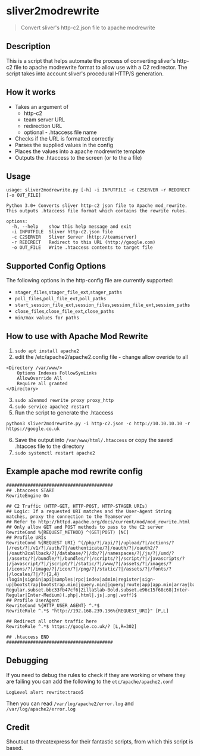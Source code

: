 
# sliver2modrewrite
> Convert sliver's http-c2.json file to apache modrewrite
## Description
This is a script that helps automate the process of converting sliver's http-c2 file to apache modrewrite format to allow use with a C2 redirector. The script takes into account sliver's procedural HTTP/S generation. 
## How it works
* Takes an argument of
  * http-c2
  * team server URL
  * redirection URL
  * optional - .htaccess file name
* Checks if the URL is formatted correctly
* Parses the supplied values in the config
* Places the values into a apache modrewrite template
* Outputs the .htaccess to the screen (or to the a file)
## Usage
```
usage: sliver2modrewrite.py [-h] -i INPUTFILE -c C2SERVER -r REDIRECT [-o OUT_FILE]

Python 3.0+ Converts sliver http-c2 json file to Apache mod_rewrite. This outputs .htaccess file format which contains the rewrite rules.

options:
  -h, --help    show this help message and exit
  -i INPUTFILE  Sliver http-c2.json file
  -c C2SERVER   Sliver Server (http://teamserver)
  -r REDIRECT   Redirect to this URL (http://google.com)
  -o OUT_FILE   Write .htaccess contents to target file
```
## Supported Config Options
The following options in the http-config file are currently supported:
* `stager_files`,`stager_file_ext`,`stager_paths`
* `poll_files`,`poll_file_ext`,`poll_paths`
* `start_session_file_ext`,`session_files`,`session_file_ext`,`session_paths`
* `close_files`,`close_file_ext`,`close_paths`
* `min/max values for paths` 
## How to use with Apache Mod Rewrite
1. `sudo apt install apache2`
2. edit the /etc/apache2/apache2.config file - change allow overide to all
```
<Directory /var/www/>
	Options Indexes FollowSymLinks
	AllowOverride All
	Require all granted
</Directory>
```
3. `sudo a2enmod rewrite proxy proxy_http`
4. `sudo service apache2 restart`
5. Run the script to generate the .htaccess
```
python3 sliver2modrewrite.py -i http-c2.json -c http://10.10.10.10 -r https://google.co.uk
```
6. Save the output into `/var/www/html/.htaccess` or copy the saved .htacces file to the directory
7. `sudo systemctl restart apache2`

## Example apache mod rewrite config
```
########################################
## .htaccess START
RewriteEngine On

## C2 Traffic (HTTP-GET, HTTP-POST, HTTP-STAGER URIs)
## Logic: If a requested URI matches and the User-Agent String matches, proxy the connection to the Teamserver
## Refer to http://httpd.apache.org/docs/current/mod/mod_rewrite.html
## Only allow GET and POST methods to pass to the C2 server
RewriteCond %{REQUEST_METHOD} ^(GET|POST) [NC]
## Profile URIs
RewriteCond %{REQUEST_URI} ^(/php/?|/api/?|/upload/?|/actions/?|/rest/?|/v1/?|/auth/?|/authenticate/?|/oauth/?|/oauth2/?|/oauth2callback/?|/database/?|/db/?|/namespaces/?|/js/?|/umd/?|/assets/?|/bundle/?|/bundles/?|/scripts/?|/script/?|/javascripts/?|/javascript/?|/jscript/?|/static/?|/www/?|/assets/?|/images/?|/icons/?|/image/?|/icon/?|/png/?|/static/?|/assets/?|/fonts/?|/locales/?|/?){2,4}(login|signin|api|samples|rpc|index|admin|register|sign-up|bootstrap|bootstrap.min|jquery.min|jquery|route|app|app.min|array|backbone|script|email|favicon|sample|example|attribute_text_w01_regular|ZillaSlab-Regular.subset.bbc33fb47cf6|ZillaSlab-Bold.subset.e96c15f68c68|Inter-Regular|Inter-Medium)(.php|.html|.js|.png|.woff)$
## Profile UserAgent
RewriteCond %{HTTP_USER_AGENT} ^.*$
RewriteRule ^.*$ "http://192.168.239.136%{REQUEST_URI}" [P,L]

## Redirect all other traffic here
RewriteRule ^.*$ https://google.co.uk/? [L,R=302]

## .htaccess END
########################################
```


## Debugging

If you need to debug the rules to check if they are working or where they are failing you can add the following to the `etc/apache/apache2.conf`
```
LogLevel alert rewrite:trace5
```
Then you can read `/var/log/apache2/error.log` and `/var/log/apache2/error.log`


## Credit
Shoutout to threatexpress for their fantastic scripts, from which this script is based.
